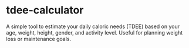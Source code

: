 # tdee-calculator
A simple tool to estimate your daily caloric needs (TDEE) based on your age, weight, height, gender, and activity level. Useful for planning weight loss or maintenance goals.
